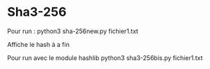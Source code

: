 # Sha3-256

Pour run : 
python3 sha-256new.py fichier1.txt

Affiche le hash à a fin 

Pour run avec le module hashlib
python3 sha3-256bis.py fichier1.txt
